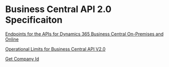 # Business Central API 2.0 Specificaiton


[Endpoints for the APIs for Dynamics 365 Business Central On-Premises and Online](https://docs.microsoft.com/en-us/dynamics365/business-central/dev-itpro/api-reference/v2.0/endpoints-apis-for-dynamics)

[Operational Limits for Business Central API V2.0](https://docs.microsoft.com/en-us/dynamics365/business-central/dev-itpro/api-reference/v2.0/dynamics-rate-limits)

[Get Company Id](https://docs.microsoft.com/en-us/dynamics365/business-central/dev-itpro/api-reference/v2.0/api/dynamics_company_get)

